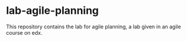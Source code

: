 # lab-agile-planning
This repository contains the lab for agile planning, a lab given in an agile course on edx. 
